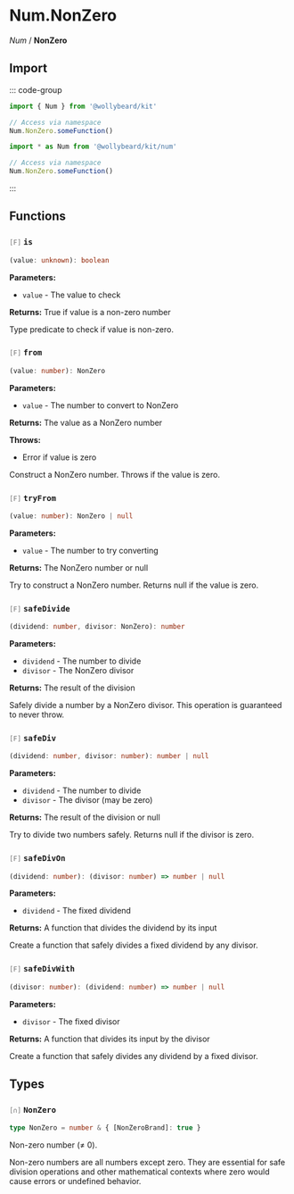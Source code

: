 # Num.NonZero

_Num_ / **NonZero**

## Import

::: code-group

```typescript [Namespace]
import { Num } from '@wollybeard/kit'

// Access via namespace
Num.NonZero.someFunction()
```

```typescript [Barrel]
import * as Num from '@wollybeard/kit/num'

// Access via namespace
Num.NonZero.someFunction()
```

:::

## Functions

### <span style="opacity: 0.6; font-weight: normal; font-size: 0.85em;">`[F]`</span> `is`

```typescript
(value: unknown): boolean
```

<SourceLink href="https://github.com/jasonkuhrt/kit/blob/main/./src/domains/num/non-zero/non-zero.ts#L42" />

**Parameters:**

- `value` - The value to check

**Returns:** True if value is a non-zero number

Type predicate to check if value is non-zero.

### <span style="opacity: 0.6; font-weight: normal; font-size: 0.85em;">`[F]`</span> `from`

```typescript
(value: number): NonZero
```

<SourceLink href="https://github.com/jasonkuhrt/kit/blob/main/./src/domains/num/non-zero/non-zero.ts#L63" />

**Parameters:**

- `value` - The number to convert to NonZero

**Returns:** The value as a NonZero number

**Throws:**

- Error if value is zero

Construct a NonZero number. Throws if the value is zero.

### <span style="opacity: 0.6; font-weight: normal; font-size: 0.85em;">`[F]`</span> `tryFrom`

```typescript
(value: number): NonZero | null
```

<SourceLink href="https://github.com/jasonkuhrt/kit/blob/main/./src/domains/num/non-zero/non-zero.ts#L83" />

**Parameters:**

- `value` - The number to try converting

**Returns:** The NonZero number or null

Try to construct a NonZero number. Returns null if the value is zero.

### <span style="opacity: 0.6; font-weight: normal; font-size: 0.85em;">`[F]`</span> `safeDivide`

```typescript
(dividend: number, divisor: NonZero): number
```

<SourceLink href="https://github.com/jasonkuhrt/kit/blob/main/./src/domains/num/non-zero/non-zero.ts#L100" />

**Parameters:**

- `dividend` - The number to divide
- `divisor` - The NonZero divisor

**Returns:** The result of the division

Safely divide a number by a NonZero divisor. This operation is guaranteed to never throw.

### <span style="opacity: 0.6; font-weight: normal; font-size: 0.85em;">`[F]`</span> `safeDiv`

```typescript
(dividend: number, divisor: number): number | null
```

<SourceLink href="https://github.com/jasonkuhrt/kit/blob/main/./src/domains/num/non-zero/non-zero.ts#L118" />

**Parameters:**

- `dividend` - The number to divide
- `divisor` - The divisor (may be zero)

**Returns:** The result of the division or null

Try to divide two numbers safely. Returns null if the divisor is zero.

### <span style="opacity: 0.6; font-weight: normal; font-size: 0.85em;">`[F]`</span> `safeDivOn`

```typescript
(dividend: number): (divisor: number) => number | null
```

<SourceLink href="https://github.com/jasonkuhrt/kit/blob/main/./src/domains/num/non-zero/non-zero.ts#L137" />

**Parameters:**

- `dividend` - The fixed dividend

**Returns:** A function that divides the dividend by its input

Create a function that safely divides a fixed dividend by any divisor.

### <span style="opacity: 0.6; font-weight: normal; font-size: 0.85em;">`[F]`</span> `safeDivWith`

```typescript
(divisor: number): (dividend: number) => number | null
```

<SourceLink href="https://github.com/jasonkuhrt/kit/blob/main/./src/domains/num/non-zero/non-zero.ts#L155" />

**Parameters:**

- `divisor` - The fixed divisor

**Returns:** A function that divides its input by the divisor

Create a function that safely divides any dividend by a fixed divisor.

## Types

### <span style="opacity: 0.6; font-weight: normal; font-size: 0.85em;">`[∩]`</span> `NonZero`

```typescript
type NonZero = number & { [NonZeroBrand]: true }
```

<SourceLink href="https://github.com/jasonkuhrt/kit/blob/main/./src/domains/num/non-zero/non-zero.ts#L25" />

Non-zero number (≠ 0).

Non-zero numbers are all numbers except zero. They are essential for safe division operations and other mathematical contexts where zero would cause errors or undefined behavior.
